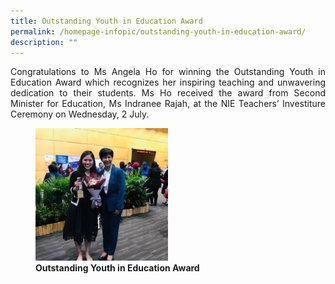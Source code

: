 ```yaml
---
title: Outstanding Youth in Education Award
permalink: /homepage-infopic/outstanding-youth-in-education-award/
description: ""
---
```

<p style="text-align: justify;">Congratulations to Ms Angela Ho for winning the Outstanding Youth in Education Award which recognizes her inspiring teaching and unwavering dedication to their students. Ms Ho received the award from Second Minister for Education, Ms Indranee Rajah, at the NIE Teachers’ Investiture Ceremony on Wednesday, 2 July.</p>


<figure>
	<a href="/images/Outstanding%20Youth%20Education/059-Ee-Leng-Elaine-Seah-250x250.jpg" target = "_blank"> <img src="/images/Outstanding%20Youth%20Education/059-Ee-Leng-Elaine-Seah-250x250.jpg"
     style="width:50%"></a>
<figcaption>
	<strong> Outstanding Youth in Education Award </strong>
	</figcaption>
</figure>